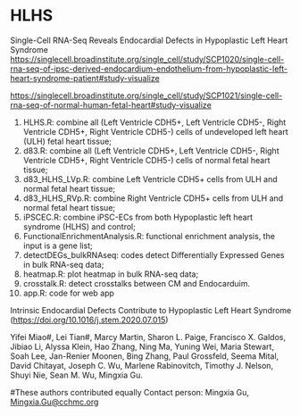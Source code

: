 # HLHS
Single-Cell RNA-Seq Reveals Endocardial Defects in Hypoplastic Left Heart Syndrome
https://singlecell.broadinstitute.org/single_cell/study/SCP1020/single-cell-rna-seq-of-ipsc-derived-endocardium-endothelium-from-hypoplastic-left-heart-syndrome-patient#study-visualize

https://singlecell.broadinstitute.org/single_cell/study/SCP1021/single-cell-rna-seq-of-normal-human-fetal-heart#study-visualize

1) HLHS.R: combine all (Left Ventricle CDH5+, Left Ventricle CDH5-, Right Ventricle CDH5+, Right Ventricle CDH5-) cells of undeveloped left heart (ULH) fetal heart tissue;
2) d83.R: combine all (Left Ventricle CDH5+, Left Ventricle CDH5-, Right Ventricle CDH5+, Right Ventricle CDH5-) cells of normal fetal heart tissue;
3) d83_HLHS_LVp.R: combine Left Ventricle CDH5+ cells from ULH and normal fetal heart tissue;
4) d83_HLHS_RVp.R: combine Right Ventricle CDH5+ cells from ULH and normal fetal heart tissue;
5) iPSCEC.R: combine iPSC-ECs from both Hypoplastic left heart syndrome (HLHS) and control;
6) FunctionalEnrichmentAnalysis.R: functional enrichment analysis, the input is a gene list;
7) detectDEGs_bulkRNAseq: codes detect Differentially Expressed Genes in bulk RNA-seq data;
8) heatmap.R: plot heatmap in bulk RNA-seq data;
9) crosstalk.R: detect crosstalks between CM and Endocarduim.
10) app.R: code for web app

Intrinsic Endocardial Defects Contribute to Hypoplastic Left Heart Syndrome (https://doi.org/10.1016/j.stem.2020.07.015)

Yifei Miao#, Lei Tian#, Marcy Martin, Sharon L. Paige, Francisco X. Galdos, Jibiao Li, Alyssa Klein, Hao Zhang, Ning Ma, Yuning Wei, Maria Stewart, Soah Lee, Jan-Renier Moonen, Bing Zhang, Paul Grossfeld, Seema Mital, David Chitayat, Joseph C. Wu, Marlene Rabinovitch, Timothy J. Nelson, Shuyi Nie, Sean M. Wu, Mingxia Gu.

#These authors contributed equally
Contact person: Mingxia Gu, Mingxia.Gu@cchmc.org
